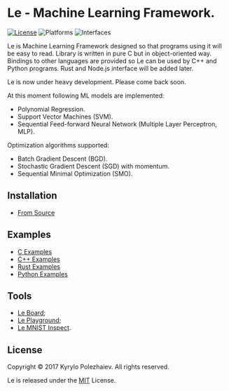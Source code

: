 # Le - Machine Learning Framework.

[![License](https://img.shields.io/badge/license-MIT-blue.svg)](LICENSE)
![Platforms](https://img.shields.io/badge/platform-macos%20%7C%20linux-lightgrey.svg)
![Interfaces](https://img.shields.io/badge/interface-c%20%7C%20c%2B%2B%20%7C%20rust%20%7C%20python-blue.svg)

Le is Machine Learning Framework designed so that programs using it will be easy to read. Library is written in pure C but in object-oriented way. Bindings to other languages are provided so Le can be used by C++ and Python programs. Rust and Node.js interface will be added later.

Le is now under heavy development. Please come back soon.

At this moment following ML models are implemented:
* Polynomial Regression.
* Support Vector Machines (SVM).
* Sequential Feed-forward Neural Network (Multiple Layer Perceptron, MLP).

Optimization algorithms supported:
* Batch Gradient Descent (BGD).
* Stochastic Gradient Descent (SGD) with momentum.
* Sequential Minimal Optimization (SMO).

## Installation

* [From Source](BUILD.md)
    
## Examples

* [C Examples](/examples/c)
* [C++ Examples](/examples/cpp)
* [Rust Examples](/examples/rust)
* [Python Examples](/examples/python)

## Tools

* [Le Board](https://github.com/kirushyk/le-board);
* [Le Playground](/tools/playground);
* [Le MNIST Inspect](/tools/mnist-inspect).

## License

Copyright &copy; 2017 Kyrylo Polezhaiev. All rights reserved.

Le is released under the [MIT](LICENSE) License.
